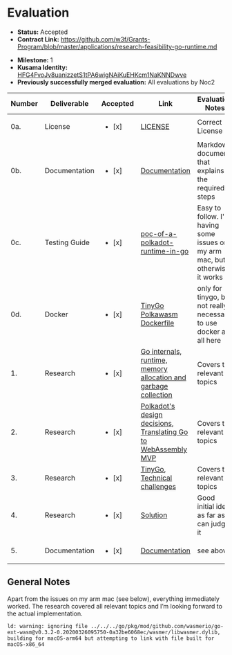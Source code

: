 # Evaluation

- **Status:** Accepted
- **Contract Link:** https://github.com/w3f/Grants-Program/blob/master/applications/research-feasibility-go-runtime.md
* **Milestone:** 1
* **Kusama Identity:** [HFG4FvoJv8uanizzetS1tPA6wigNAiKuEHKcm1NaKNNDwve](https://polkascan.io/pre/kusama/account/HFG4FvoJv8uanizzetS1tPA6wigNAiKuEHKcm1NaKNNDwve)
* **Previously successfully merged evaluation:** All evaluations by Noc2

| Number | Deliverable | Accepted | Link | Evaluation Notes |
| ------ | ----------- | -------- | ---- |----------------- |
| 0a. | License | <ul><li>[x] </li></ul> | [LICENSE](https://github.com/LimeChain/gosemble/blob/master/LICENSE) | Correct License |
| 0b. | Documentation | <ul><li>[x] </li></ul> | [Documentation](https://github.com/LimeChain/gosemble/blob/master/docs/2-go-based-polkadot-runtime.md) | Markdown document that explains the required steps |
| 0c. | Testing Guide | <ul><li>[x] </li></ul> | [poc-of-a-polkadot-runtime-in-go](https://github.com/LimeChain/gosemble/tree/master#poc-of-a-polkadot-runtime-in-go) | Easy to follow. I'm having some issues on my arm mac, but otherwise it works |
| 0d. | Docker | <ul><li>[x] </li></ul> | [TinyGo Polkawasm Dockerfile](https://github.com/LimeChain/tinygo/blob/new-polkawasm-target/Dockerfile.polkawasm) | only for tinygo, but not really necessary to use docker at all here |
| 1. | Research | <ul><li>[x] </li></ul> | [Go internals, runtime, memory allocation and garbage collection](https://github.com/LimeChain/gosemble/blob/master/docs/2-go-based-polkadot-runtime.md#24-go) | Covers the relevant topics  |
| 2. | Research | <ul><li>[x] </li></ul> | [Polkadot's design decisions](https://github.com/LimeChain/gosemble/blob/master/docs/2-go-based-polkadot-runtime.md#21-the-design-decisions-behind-polkadots-architecture), [Translating Go to WebAssembly MVP](https://github.com/LimeChain/gosemble/blob/master/docs/2-go-based-polkadot-runtime.md#22-translating-gos-language-capabilities-to-webassembly-mvp) | Covers the relevant topics |
| 3. | Research | <ul><li>[x] </li></ul> | [TinyGo](https://github.com/LimeChain/gosemble/blob/master/docs/2-go-based-polkadot-runtime.md#25-tinygo), [Technical challenges](https://github.com/LimeChain/gosemble/blob/master/docs/2-go-based-polkadot-runtime.md#3-technical-challenges) | Covers the relevant topics |
| 4. | Research | <ul><li>[x] </li></ul> | [Solution](https://github.com/LimeChain/gosemble/blob/master/docs/2-go-based-polkadot-runtime.md#4-solution) | Good initial idea as far as I can judge it |
| 5. | Documentation | <ul><li>[x] </li></ul> | [Documentation](https://github.com/LimeChain/gosemble/blob/master/docs/2-go-based-polkadot-runtime.md) | see above |

## General Notes

Apart from the issues on my arm mac (see below), everything immediately worked. The research covered all relevant topics and I’m looking forward to the actual implementation. 

```
ld: warning: ignoring file ../../../go/pkg/mod/github.com/wasmerio/go-ext-wasm@v0.3.2-0.20200326095750-0a32be6068ec/wasmer/libwasmer.dylib, building for macOS-arm64 but attempting to link with file built for macOS-x86_64
```
